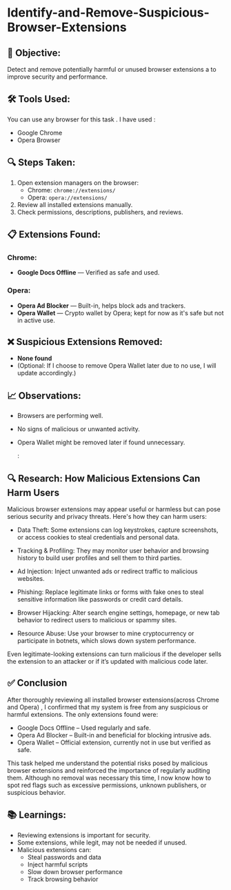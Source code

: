 # Identify-and-Remove-Suspicious-Browser-Extensions

## 🎯 Objective:
Detect and remove potentially harmful or unused browser extensions a to improve security and performance.

## 🛠️ Tools Used:
You can use any browser for this task . I have used :
- Google Chrome
- Opera Browser

## 🔍 Steps Taken:
1. Open extension managers on the browser:
   - Chrome: `chrome://extensions/`
   - Opera: `opera://extensions/`
2. Review all installed extensions manually.
3. Check permissions, descriptions, publishers, and reviews.

## 📋 Extensions Found:

### Chrome:
- **Google Docs Offline** — Verified as safe and used.

### Opera:
- **Opera Ad Blocker** — Built-in, helps block ads and trackers.
- **Opera Wallet** — Crypto wallet by Opera; kept for now as it's safe but not in active use.

## ❌ Suspicious Extensions Removed:
- **None found**
- (Optional: If I choose to remove Opera Wallet later due to no use, I will update accordingly.)

## 📈 Observations:
- Browsers are performing well.
- No signs of malicious or unwanted activity.
- Opera Wallet might be removed later if found unnecessary.

  :

## 🔍 Research: How Malicious Extensions Can Harm Users
Malicious browser extensions may appear useful or harmless but can pose serious security and privacy threats. Here's how they can harm users:

- Data Theft: Some extensions can log keystrokes, capture screenshots, or access cookies to steal credentials and personal data.

- Tracking & Profiling: They may monitor user behavior and browsing history to build user profiles and sell them to third parties.

- Ad Injection: Inject unwanted ads or redirect traffic to malicious websites.

- Phishing: Replace legitimate links or forms with fake ones to steal sensitive information like passwords or credit card details.

- Browser Hijacking: Alter search engine settings, homepage, or new tab behavior to redirect users to malicious or spammy sites.

- Resource Abuse: Use your browser to mine cryptocurrency or participate in botnets, which slows down system performance.

Even legitimate-looking extensions can turn malicious if the developer sells the extension to an attacker or if it’s updated with malicious code later.

## ✅ Conclusion
After thoroughly reviewing all installed browser extensions(across Chrome and Opera) , I confirmed that my system is free from any suspicious or harmful extensions. The only extensions found were:

- Google Docs Offline – Used regularly and safe.
- Opera Ad Blocker – Built-in and beneficial for blocking intrusive ads.
- Opera Wallet – Official extension, currently not in use but verified as safe.

This task helped me understand the potential risks posed by malicious browser extensions and reinforced the importance of regularly auditing them. Although no removal was necessary this time, I now know how to spot red flags such as excessive permissions, unknown publishers, or suspicious behavior.

## 📚 Learnings:
- Reviewing extensions is important for security.
- Some extensions, while legit, may not be needed if unused.
- Malicious extensions can:
  - Steal passwords and data
  - Inject harmful scripts
  - Slow down browser performance
  - Track browsing behavior
